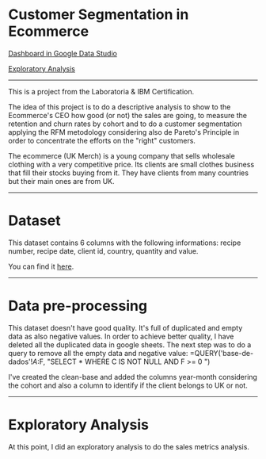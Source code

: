 # Customer Segmentation in Ecommerce

<a href="https://datastudio.google.com/reporting/1311a992-20bb-4d8d-abb5-839e75a2ef04">Dashboard in Google Data Studio</a>

<a href="https://docs.google.com/spreadsheets/d/1tmJglsLmb90C0JMNA9EaKHq_0lnsSJMLap1i_muuwtU/edit#gid=2011282344">Exploratory Analysis</a>

***

This is a project from the Laboratoria & IBM Certification.

The idea of this project is to do a descriptive analysis to show to the Ecommerce's CEO how good (or not) the sales are going, to measure the retention and churn rates by cohort and to do a customer segmentation applying the RFM metodology considering also de Pareto's Principle in order to concentrate the efforts on the "right" customers.

The ecommerce (UK Merch) is a young company that sells wholesale clothing with a very competitive price. Its clients are small clothes business that fill their stocks buying from it. They have clients from many countries but their main ones are from UK. 

***

# Dataset

This dataset contains 6 columns with the following informations: recipe number, recipe date, client id, country, quantity and value.

You can find it <a href="https://www.kaggle.com/datasets/datacertlaboratoria/projeto-3-segmentao-de-clientes-no-ecommerce">here</a>.

***

# Data pre-processing

This dataset doesn't have good quality. It's full of duplicated and empty data as also negative values.
In order to achieve better quality, I have deleted all the duplicated data in google sheets.
The next step was to do a query to remove all the empty data and negative value: 
   =QUERY('base-de-dados'!$A:$F, "SELECT * WHERE C IS NOT NULL AND F >= 0  ")

I've created the clean-base and added the columns year-month considering the cohort and also a column to identify if the client belongs to UK or not.

***

# Exploratory Analysis

At this point, I did an exploratory analysis to do the sales metrics analysis.

